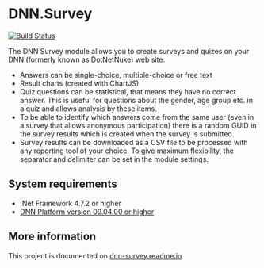 # DNN.Survey

[![Build Status](https://dev.azure.com/DNNCommunity/Community%20Modules/_apis/build/status/DNNCommunity.DNN.Survey?branchName=develop)](https://dev.azure.com/DNNCommunity/Community%20Modules/_build/latest?definitionId=7&branchName=develop)

The DNN Survey module allows you to create surveys and quizes on your DNN (formerly known as DotNetNuke) web site.
* Answers can be single-choice, multiple-choice or free text
* Result charts (created with ChartJS)
* Quiz questions can be statistical, that means they have no correct answer. This is useful for questions about the gender, age group etc. in a quiz and allows analysis by these items.
* To be able to identify which answers come from the same user (even in a survey that allows anonymous participation) there is a random GUID in the survey results which is created when the survey is submitted.
* Survey results can be downloaded as a CSV file to be processed with any reporting tool of your choice. To give maximum flexibility, the separator and delimiter can be set in the module settings.
## System requirements
* .Net Framework 4.7.2 or higher
* [DNN Platform version 09.04.00 or higher](https://github.com/dnnsoftware/Dnn.Platform/releases/tag/v9.4.0)
## More information
This project is documented on [dnn-survey.readme.io](https://dnn-survey.readme.io)
